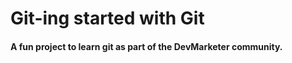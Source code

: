 # Git-ing started with Git

#### A fun project to learn git as part of the **DevMarketer** community.